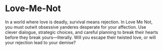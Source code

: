 # Love-Me-Not
In a world where love is deadly, survival means rejection. In Love Me Not, you must outwit obsessive yanderes desperate for your affection. Use clever dialogue, strategic choices, and careful planning to break their hearts before they break yours—literally. Will you escape their twisted love, or will your rejection lead to your demise?
